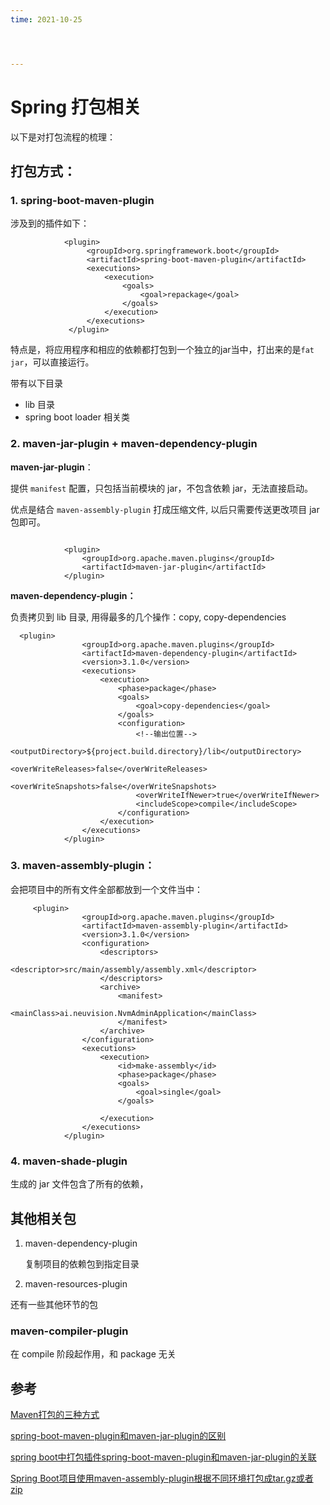 ```yaml
---
time: 2021-10-25




---
```


# Spring 打包相关

以下是对打包流程的梳理：

## 打包方式：

### 1. spring-boot-maven-plugin

涉及到的插件如下：

```
            <plugin>
                 <groupId>org.springframework.boot</groupId>
                 <artifactId>spring-boot-maven-plugin</artifactId>
                 <executions>
                     <execution>
                         <goals>
                             <goal>repackage</goal>
                         </goals>
                     </execution>
                 </executions>
             </plugin>
```



特点是，将应用程序和相应的依赖都打包到一个独立的jar当中，打出来的是`fat jar`，可以直接运行。

带有以下目录

- lib 目录
- spring boot loader 相关类





### 2. maven-jar-plugin + maven-dependency-plugin



**maven-jar-plugin**：

提供 `manifest` 配置，只包括当前模块的 jar，不包含依赖 jar，无法直接启动。



优点是结合 `maven-assembly-plugin` 打成压缩文件, 以后只需要传送更改项目 jar 包即可。

```

            <plugin>
                <groupId>org.apache.maven.plugins</groupId>
                <artifactId>maven-jar-plugin</artifactId>
            </plugin>
```

 **maven-dependency-plugin：**

负责拷贝到 lib 目录, 用得最多的几个操作：copy, copy-dependencies

```
  <plugin>
                <groupId>org.apache.maven.plugins</groupId>
                <artifactId>maven-dependency-plugin</artifactId>
                <version>3.1.0</version>
                <executions>
                    <execution>
                        <phase>package</phase>
                        <goals>
                            <goal>copy-dependencies</goal>
                        </goals>
                        <configuration>
                            <!--输出位置-->
                                  <outputDirectory>${project.build.directory}/lib</outputDirectory>
                            <overWriteReleases>false</overWriteReleases>
                            <overWriteSnapshots>false</overWriteSnapshots>
                            <overWriteIfNewer>true</overWriteIfNewer>
                            <includeScope>compile</includeScope>
                        </configuration>
                    </execution>
                </executions>
            </plugin>
```





### 3. maven-assembly-plugin：

会把项目中的所有文件全部都放到一个文件当中：

```
     <plugin>
                <groupId>org.apache.maven.plugins</groupId>
                <artifactId>maven-assembly-plugin</artifactId>
                <version>3.1.0</version>
                <configuration>
                    <descriptors>
                        <descriptor>src/main/assembly/assembly.xml</descriptor>
                    </descriptors>
                    <archive>
                        <manifest>
                            <mainClass>ai.neuvision.NvmAdminApplication</mainClass>
                        </manifest>
                    </archive>
                </configuration>
                <executions>
                    <execution>
                        <id>make-assembly</id>
                        <phase>package</phase>
                        <goals>
                            <goal>single</goal>
                        </goals>

                    </execution>
                </executions>
            </plugin>
```



### 4. maven-shade-plugin

生成的 jar 文件包含了所有的依赖，



## 其他相关包

1. maven-dependency-plugin

   复制项目的依赖包到指定目录

2. maven-resources-plugin

还有一些其他环节的包

### maven-compiler-plugin

在 compile 阶段起作用，和 package 无关

## 参考

[Maven打包的三种方式](https://www.cnblogs.com/fnlingnzb-learner/p/11119799.html)

[spring-boot-maven-plugin和maven-jar-plugin的区别](https://blog.csdn.net/weixin_41763571/article/details/117780466)

[spring boot中打包插件spring-boot-maven-plugin和maven-jar-plugin的关联](https://blog.csdn.net/sinat_37729104/article/details/103118911?utm_medium=distribute.pc_relevant.none-task-blog-2%7Edefault%7EBlogCommendFromMachineLearnPai2%7Edefault-3.control&depth_1-utm_source=distribute.pc_relevant.none-task-blog-2%7Edefault%7EBlogCommendFromMachineLearnPai2%7Edefault-3.control)

[Spring Boot项目使用maven-assembly-plugin根据不同环境打包成tar.gz或者zip](https://www.jianshu.com/p/1580e7220cd3)

